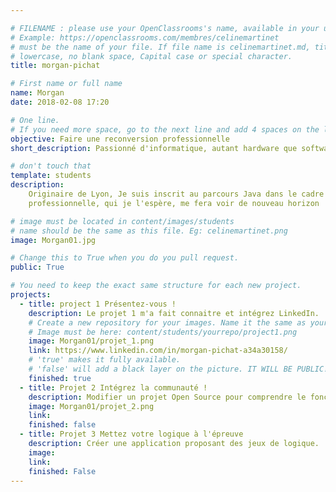```yaml
---

# FILENAME : please use your OpenClassrooms's name, available in your url.
# Example: https://openclassrooms.com/membres/celinemartinet
# must be the name of your file. If file name is celinemartinet.md, title is celinemartinet.
# lowercase, no blank space, Capital case or special character.
title: morgan-pichat

# First name or full name
name: Morgan
date: 2018-02-08 17:20

# One line.
# If you need more space, go to the next line and add 4 spaces on the left, as in 'description'.
objective: Faire une reconversion professionnelle
short_description: Passionné d'informatique, autant hardware que software.

# don't touch that
template: students
description:
    Originaire de Lyon, Je suis inscrit au parcours Java dans le cadre d'une reconversion
    professionnelle, qui je l'espère, me fera voir de nouveau horizon

# image must be located in content/images/students
# name should be the same as this file. Eg: celinemartinet.png
image: Morgan01.jpg

# Change this to True when you do you pull request.
public: True

# You need to keep the exact same structure for each new project.
projects:
  - title: project 1 Présentez-vous !
    description: Le projet 1 m'a fait connaitre et intégrez LinkedIn.
    # Create a new repository for your images. Name it the same as your nickname and profile picture.
    # Image must be here: content/students/yourrepo/project1.png
    image: Morgan01/projet_1.png
    link: https://www.linkedin.com/in/morgan-pichat-a34a30158/
    # 'true' makes it fully available.
    # 'false' will add a black layer on the picture. IT WILL BE PUBLIC!
    finished: true
  - title: Projet 2 Intégrez la communauté !
    description: Modifier un projet Open Source pour comprendre le fonctionnement de Git, de Github et des pull requests.
    image: Morgan01/projet_2.png
    link:
    finished: false
  - title: Projet 3 Mettez votre logique à l'épreuve
    description: Créer une application proposant des jeux de logique.
    image:
    link:
    finished: False
---
```

